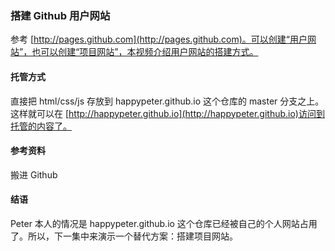 



### 搭建 Github 用户网站

参考 [http://pages.github.com](http://pages.github.com)。可以创建“用户网站”，也可以创建“项目网站”，本视频介绍用户网站的搭建方式。

#### 托管方式

直接把 html/css/js 存放到 happypeter.github.io 这个仓库的 master 分支之上。 这样就可以在 [http://happypeter.github.io](http://happypeter.github.io)访问到托管的内容了。

#### 参考资料

搬进 Github

#### 结语

Peter 本人的情况是 happypeter.github.io 这个仓库已经被自己的个人网站占用了。所以，下一集中来演示一个替代方案：搭建项目网站。
